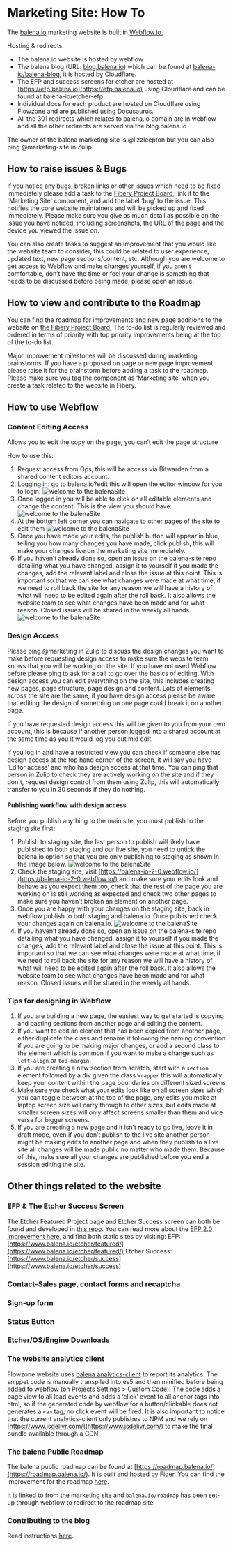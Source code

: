 # Marketing Site: How To

The [balena.io](https://www.balena.io/) marketing website is built in [Webflow.io.](https://webflow.com/)

Hosting & redirects:
* The balena.io website is hosted by webflow
* The balena blog (URL: [blog.balena.io](https://blog.balena.io/)) which can be found at [balena-io/balena-blog](https://github.com/balena-io/balena-blog), it is hosted by Cloudflare.
* The EFP and success screens for etcher are hosted at [https://efp.balena.io](https://efp.balena.io) using Cloudflare and can be found at balena-io/etcher-efp
* Individual docs for each product are hosted on Cloudflare using Flowzone and are published using Docusaurus.
* All the 301 redirects which relates to balena.io domain are in webflow and all the other redirects are served via the blog.balena.io

The owner of the balena marketing site is @lizzieepton but you can also ping @marketing-site in Zulip.

## How to raise issues & Bugs

If you notice any bugs, broken links or other issues which need to be fixed immediately please add a task to the [Fibery Project Board](https://balena.fibery.io/Marketing_Aspect/Marketing-Site-Project-Board-519), link it to the 'Marketing Site' component, and add the label ‘bug’ to the issue. This notifies the core website maintainers and will be picked up and fixed immediately. Please make sure you give as much detail as possible on the issue you have noticed, including screenshots, the URL of the page and the device you viewed the issue on.

You can also create tasks to suggest an improvement that you would like the website team to consider, this could be related to user experience, updated text, new page sections/content, etc. Although you are welcome to get access to Webflow and make changes yourself, if you aren’t comfortable, don’t have the time or feel your change is something that needs to be discussed before being made, please open an issue.

## How to view and contribute to the Roadmap 

You can find the roadmap for improvements and new page additions to the website on [the Fibery Project Board.](https://balena.fibery.io/Marketing_Aspect/Marketing-Site-Project-Board-519) The to-do list is regularly reviewed and ordered in terms of priority with top priority improvements being at the top of the to-do list.

Major improvement milestones will be discussed during marketing brainstorms. If you have a proposed on page or new page improvement please raise it for the brainstorm before adding a task to the roadmap. Please make sure you tag the component as ‘Marketing site’ when you create a task related to the website in Fibery.

## How to use Webflow

### Content Editing Access

Allows you to edit the copy on the page, you can’t edit the page structure

How to use this: 
1. Request access from Ops, this will be access via Bitwarden from a shared content editors account.
2. Logging in: go to balena.io?edit this will open the editor window for you to login.
![welcome to the balenaSite](./assets/marketing-site-1.png)
3. Once logged in you will be able to click on all editable elements and change the content. This is the view you should have:
![welcome to the balenaSite](./assets/marketing-site-2.png)
4. At the bottom left corner you can navigate to other pages of the site to edit them
![welcome to the balenaSite](./assets/marketing-site-3.png)
5. Once you have made your edits, the publish button will appear in blue, telling you how many changes you have made, click publish, this will make your changes live on the marketing site immediately. 
6. If you haven’t already done so, open an issue on the balena-site repo detailing what you have changed, assign it to yourself if you made the changes, add the relevant label and close the issue at this point. This is important so that we can see what changes were made at what time, if we need to roll back the site for any reason we will have a history of what will need to be edited again after the roll back. It also allows the website team to see what changes have been made and for what reason. Closed issues will be shared in the weekly all hands.
![welcome to the balenaSite](./assets/marketing-site-4.png)

### Design Access

Please ping @marketing in Zulip to discuss the design changes you want to make before requesting design access to make sure the website team knows that you will be working on the site. If you have not used Webflow before please ping to ask for a call to go over the basics of editing. With design access you can edit everything on the site, this includes creating new pages, page structure, page design and content. Lots of elements across the site are the same, if you have design access please be aware that editing the design of something on one page could break it on another page.

If you have requested design access this will be given to you from your own account, this is because if another person logged into a shared account at the same time as you it would log you out mid edit. 

If you log in and have a restricted view you can check if someone else has design access at the top hand corner of the screen, it will say you have ‘Editor access’ and who has design access at that time. You can ping that person in Zulip to check they are actively working on the site and if they don't, request design control from them using Zulip, this will automatically transfer to you in 30 seconds if they do nothing.

#### Publishing workflow with design access

Before you publish anything to the main site, you must publish to the staging site first:

1. Publish to staging site, the last person to publish will likely have published to both staging and our live site, you need to untick the balena.io option so that you are only publishing to staging as shown in the image below.
![welcome to the balenaSite](./assets/marketing-site-5.png)
2. Check the staging site, visit [https://balena-io-2-0.webflow.io/](https://balena-io-2-0.webflow.io/) and make sure your edits look and behave as you expect them too, check that the rest of the page you are working on is still working as expected and check two other pages to make sure you haven’t broken an element on another page.
3. Once you are happy with your changes on the staging site, back in webflow publish to both staging and balena.io. Once published check your changes again on balena.io. 
![welcome to the balenaSite](./assets/marketing-site-6.png)
4. If you haven’t already done so, open an issue on the balena-site repo detailing what you have changed, assign it to yourself if you made the changes, add the relevant label and close the issue at this point. This is important so that we can see what changes were made at what time, if we need to roll back the site for any reason we will have a history of what will need to be edited again after the roll back. It also allows the website team to see what changes have been made and for what reason. Closed issues will be shared in the weekly all hands.

### Tips for designing in Webflow

1. If you are building a new page, the easiest way to get started is copying and pasting sections from another page and editing the content. 
2. If you want to edit an element that has been copied from another page, either duplicate the class and rename it following the naming convention if you are going to be making major changes, or add a second class to the element which is common if you want to make a change such as `left-align` or `top-margin`.
3. If you are creating a new section from scratch, start with a `section` element followed by a div given the class `Wrapper` this will automatically keep your content within the page boundaries on different sized screens 
4. Make sure you check what your edits look like on all screen sizes which you can toggle between at the top of the page, any edits you make at laptop screen size will carry through to other sizes, but edits made at smaller screen sizes will only affect screens smaller than them and vice versa for bigger screens.
5. If you are creating a new page and it isn’t ready to go live, leave it in draft mode, even if you don’t publish to the live site another person might be making edits to another page and when they publish to a live site all changes will be made public no matter who made them. Because of this, make sure all your changes are published before you end a session editing the site.

## Other things related to the website

### EFP & The Etcher Success Screen
The Etcher Featured Project page and Etcher Success screen can both be found and developed in [this repo](https://github.com/balena-io/etcher-efp). You can read more about the [EFP 2.0 improvement here](https://docs.google.com/document/d/1t-Mf6ZHsxbTojI_CtzuXxk7feZA1LDzCe-8ZO2djQ6E/edit?usp=sharing), and find both static sites by visiting: 
EFP: [https://www.balena.io/etcher/featured/](https://www.balena.io/etcher/featured/)
Etcher Success: [https://www.balena.io/etcher/success](https://www.balena.io/etcher/success) 

### Contact-Sales page, contact forms and recaptcha

### Sign-up form

### Status Button

### Etcher/OS/Engine Downloads

### The website analytics client 

Flowzone website uses [balena analytics-client](https://github.com/balena-io-modules/analytics-client) to report its analytics. The snippet code is manually transpiled into es5 and then minified before being added to webflow (on Projects Settings > Custom Code). The code adds a page view to all load events and adds a ‘click’ event to all anchor tags into html, so if the generated code by webflow for a button/clickable does not generates a `<a>` tag, no click event will be fired. It is also important to notice that the current analytics-client only publishes to NPM and we rely on [https://www.jsdelivr.com/](https://www.jsdelivr.com/) to make the final bundle available through a CDN.

### The balena Public Roadmap
The balena public roadmap can be found at [https://roadmap.balena.io/](https://roadmap.balena.io/). It is built and hosted by Fider. You can find the improvement for the roadmap [here](https://docs.google.com/document/d/1YBP0nSzuxRNIj5u7OC1c9rTnJIMxfAJnZIls4ia_7mA/edit?usp=sharing).

It is linked to from the marketing site and `balena.io/roadmap` has been set-up through webflow to redirect to the roadmap site.

### Contributing to the blog

Read instructions [here](https://github.com/balena-io/balena-blog#contributing-to-the-balenablog).
